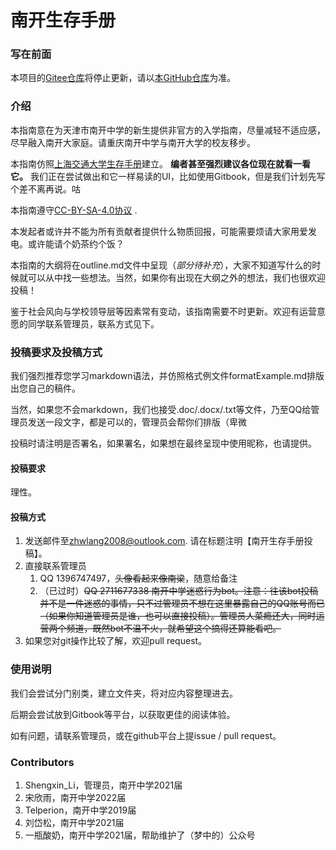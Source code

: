 # 南开生存手册

### 写在前面

本项目的[Gitee仓库](https://gitee.com/shengxin-li/nankai-survival-guide)将停止更新，请以[本GitHub仓库](https://github.com/mike3090/NankaiSurvivalGuide)为准。

### 介绍

本指南意在为天津市南开中学的新生提供非官方的入学指南，尽量减轻不适应感，尽早融入南开大家庭。请重庆南开中学与南开大学的校友移步。

本指南仿照[上海交通大学生存手册](https://survivesjtu.gitbook.io/survivesjtumanual/li-zhi-pian/huan-ying-lai-dao-shang-hai-jiao-tong-da-xue)建立。 **编者甚至强烈建议各位现在就看一看它。** 我们正在尝试做出和它一样易读的UI，比如使用Gitbook，但是我们计划先写个差不离再说。咕

本指南遵守[CC-BY-SA-4.0协议](https://creativecommons.org/licenses/by-sa/4.0/deed.en) .

本发起者或许并不能为所有贡献者提供什么物质回报，可能需要烦请大家用爱发电。或许能请个奶茶约个饭？

本指南的大纲将在outline.md文件中呈现（*部分待补充*），大家不知道写什么的时候就可以从中找一些想法。当然，如果你有出现在大纲之外的想法，我们也很欢迎投稿！

鉴于社会风向与学校领导层等因素常有变动，该指南需要不时更新。欢迎有运营意愿的同学联系管理员，联系方式见下。

### 投稿要求及投稿方式

我们强烈推荐您学习markdown语法，并仿照格式例文件formatExample.md排版出您自己的稿件。

当然，如果您不会markdown，我们也接受.doc/.docx/.txt等文件，乃至QQ给管理员发送一段文字，都是可以的，管理员会帮你们排版（卑微

投稿时请注明是否署名，如果署名，如果想在最终呈现中使用昵称，也请提供。

#### 投稿要求

理性。

#### 投稿方式

1. 发送邮件至<zhwlang2008@outlook.com>. 请在标题注明【南开生存手册投稿】。
2. 直接联系管理员
    1. QQ 1396747497，~~头像看起来像南梁~~，随意给备注
    2. （已过时）~~QQ 2711677338 南开中学迷惑行为bot。注意：往该bot投稿并不是一件迷惑的事情，只不过管理员不想在这里暴露自己的QQ账号而已（如果你知道管理员是谁，也可以直接投稿）。管理员人菜瘾还大，同时运营两个频道，既然bot不温不火，就希望这个搞得还算能看吧。~~
3. 如果您对git操作比较了解，欢迎pull request。

### 使用说明

我们会尝试分门别类，建立文件夹，将对应内容整理进去。

后期会尝试放到Gitbook等平台，以获取更佳的阅读体验。

如有问题，请联系管理员，或在github平台上提issue / pull request。

### Contributors

1. Shengxin_Li，管理员，南开中学2021届
2. 宋欣雨，南开中学2022届
3. Telperion，南开中学2019届
4. 刘岱松，南开中学2021届
5. 一瓶酸奶，南开中学2021届，帮助维护了（梦中的）公众号
